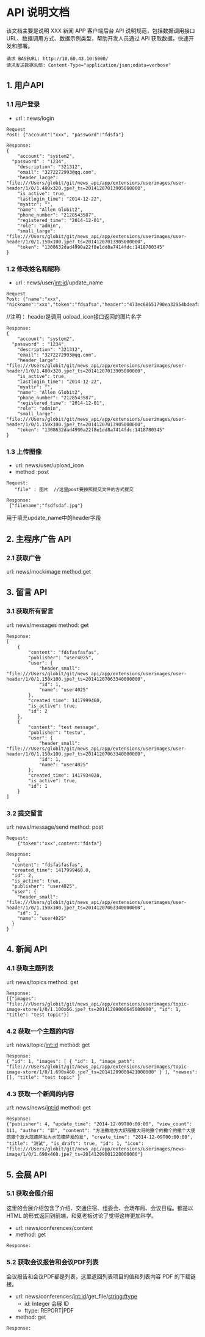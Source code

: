  # API 说明文档

该文档主要是说明 XXX 新闻 APP 客户端后台 API 说明规范，包括数据调用接口 URL、数据调用方式、数据示例类型，帮助开发人员通过 API 获取数据，快速开发和部署。

```
请求 BASEURL: http://10.60.43.10:5000/
请求发送数据头部: Content-Type="application/json;odata=verbose"

```

## 1. 用户API

### 1.1 用户登录

* url : news/login

```
Request
Post: {"account":"xxx", "password":"fdsfa"}
```

```
Response:
{
    "account": "system2",
  "password" : "1234",
    "description": "321312",
    "email": "3272272993@qq.com",
    "header_large": "file:///Users/globit/git/news_api/app/extensions/userimages/user-header/1/0/1.480x320.jpe?_ts=20141207013905000000",
    "is_active": true,
    "lastlogin_time": "2014-12-22",
    "myattr": "",
    "name": "Allen Globit2",
    "phone_number": "2128543587",
    "registered_time": "2014-12-01",
    "role": "admin",
    "small_large": "file:///Users/globit/git/news_api/app/extensions/userimages/user-header/1/0/1.150x100.jpe?_ts=20141207013905000000",
    "token": "1308632dad4990a22f8e1dd8a7414fdc:1418780345"
}
```

### 1.2 修改姓名和昵称

* url : news/user/<int:id>/update_name

```
Request
Post: {"name":"xxx", "nickname":"xxx","token":"fdsafsa","header":"473ec68551790ea32954bdeafa52ed1b_b.jpg"}
```
//注明： header是调用 uoload_icon接口返回的图片名字

```
Response:
{
    "account": "system2",
  "password" : "1234",
    "description": "321312",
    "email": "3272272993@qq.com",
    "header_large": "file:///Users/globit/git/news_api/app/extensions/userimages/user-header/1/0/1.480x320.jpe?_ts=20141207013905000000",
    "is_active": true,
    "lastlogin_time": "2014-12-22",
    "myattr": "",
    "name": "Allen Globit2",
    "phone_number": "2128543587",
    "registered_time": "2014-12-01",
    "role": "admin",
    "small_large": "file:///Users/globit/git/news_api/app/extensions/userimages/user-header/1/0/1.150x100.jpe?_ts=20141207013905000000",
    "token": "1308632dad4990a22f8e1dd8a7414fdc:1418780345"
}
```

### 1.3 上传图像
* url: news/user/upload_icon
* method :post

```
Request:
   "file" : 图片  //这里post要按照提交文件的方式提交
```

```
Response:
 {"filename":"fsdfsdaf.jpg"}
```
用于填充update_name中的header字段



## 2. 主程序广告 API

### 2.1 获取广告

url: news/mockimage
method:get


## 3. 留言 API

### 3.1 获取所有留言

url: news/messages
method: get

```
Response:
[
    {
        "content": "fdsfasfasfas",
        "publisher": "user4025",
        "user": {
            "header_small": "file:///Users/globit/git/news_api/app/extensions/userimages/user-header/1/0/1.150x100.jpe?_ts=20141207063340000000",
            "id": 1,
            "name": "user4025"
        },
        "created_time": 1417999460,
        "is_active": true,
        "id": 2
    },
    {
        "content": "test message",
        "publisher": "testu",
        "user": {
            "header_small": "file:///Users/globit/git/news_api/app/extensions/userimages/user-header/1/0/1.150x100.jpe?_ts=20141207063340000000",
            "id": 1,
            "name": "user4025"
        },
        "created_time": 1417934020,
        "is_active": true,
        "id": 1
    }
]
```

### 3.2 提交留言
url: news/message/send
method: post

```
Request:
	{"token":"xxx",content:"fdsfa"}

```
```
Response:
	{
  "content": "fdsfasfasfas",
  "created_time": 1417999460.0,
  "id": 2,
  "is_active": true,
  "publisher": "user4025",
  "user": {
    "header_small": "file:///Users/globit/git/news_api/app/extensions/userimages/user-header/1/0/1.150x100.jpe?_ts=20141207063340000000",
    "id": 1,
    "name": "user4025"
  }
}
```

## 4. 新闻 API

### 4.1 获取主题列表

url: news/topics
method: get

```
Response:
[{"images": "file:///Users/globit/git/news_api/app/extensions/userimages/topic-image-store/1/0/1.100x66.jpe?_ts=20141209000645000000", "id": 1, "title": "test topic"}]
```

### 4.2 获取一个主题的内容
url: news/topic/<int:id>
method: get

```
Response:
{ "id": 1, "images": [ { "id": 1, "image_path": "file:///Users/globit/git/news_api/app/extensions/userimages/topic-image-store/1/0/1.690x460.jpe?_ts=20141209000421000000" } ], "newses": [], "title": "test topic" }

```

### 4.3 获取一个新闻的内容

url: news/news/<int:id>
method: get

```
Response:
{"publisher": 4, "update_time": "2014-12-09T00:00:00", "view_count": 111, "author": "郭", "content": "方法撒地方大舒服撒大哥的撒个的撒个的撒个大使馆撒个放大范德萨发大水范德萨发的发", "create_time": "2014-12-09T00:00:00", "title": "测试", "is_draft": true, "id": 1, "icon": "file:///Users/globit/git/news_api/app/extensions/userimages/news-image/1/0/1.690x460.jpe?_ts=20141209001228000000"}
```


## 5. 会展 API

### 5.1 获取会展介绍

这里的会展介绍包含了介绍、交通住宿、组委会、会场布局、会议日程。都是以 HTML 的形式返回到前端，和夏老板讨论了觉得这样更加科学。

* url: news/conferences/content
* method: get

```
Response:

```


### 5.2 获取会议报告和会议PDF列表

会议报告和会议PDF都是列表，这里返回列表项目的值和列表内容 PDF 的下载链接。

* url: news/conferences/<int:id>/get_file/<string:ftype>  
	* id: Integer 会展 ID
	* ftype: REPORT|PDF
* method: get

```
Response:

```


